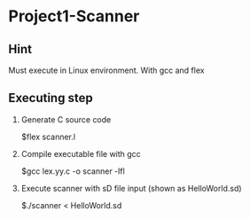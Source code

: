# Project1-Scanner

## Hint

Must execute in Linux environment.
With gcc and flex

## Executing step

1. Generate C source code

    $flex scanner.l

2. Compile executable file with gcc

    $gcc lex.yy.c -o scanner -lfl

3. Execute scanner with sD file input (shown as HelloWorld.sd)

    $./scanner < HelloWorld.sd